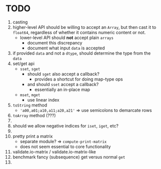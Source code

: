 TODO
====

1. casting
2. higher-level API should be willing to accept an `Array`, but then cast it to `float64`, regardless of whether it contains numeric content or not.
	- lower-level API should __not__ accept plain `arrays`
		-	document this discrepancy
		-	document what input `data` is accepted 
3. if provided `data` and not a `dtype`, should determine the type from the `data`
4. set/get api
	-	`sset`, `sget`
		-	should `sget` also accept a callback?
			-	provides a shortcut for doing map-type ops
		-	and should `sset` accept a callback?
			-	essentially an in-place map
	-	`mset`, `mget`
		-	use linear index
5. `toString` method
	-	`'a00,a01;a10,a11;a20,a21'` => use semicolons to demarcate rows
6. `toArray` method (???)
7. 
8. should we allow negative indices for `iset`, `iget`, etc?
9. 
10. pretty print a matrix
	-	separate module? => `compute-print-matrix`
	-	does not seem essential to core functionality
11. validate.io-matrix / validate.io-matrix-like
12. benchmark fancy (subsequence) get versus normal `get`
13. 

